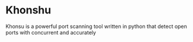 # Khonshu
Khonsu is a powerful port scanning tool written in python that detect open ports with concurrent and accurately
